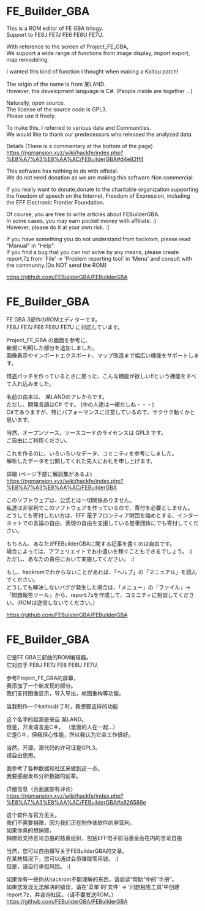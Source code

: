 FE_Builder_GBA
===
This is a ROM editor of FE GBA trilogy.  
Support to FE8J FE7J FE6 FE8U FE7U.  

With reference to the screen of Project_FE_GBA,  
We support a wide range of functions from image display, import export, map remodeling.  

I wanted this kind of function I thought when making a Kaitou patch!  

The origin of the name is from 某LAND.  
However, the development language is C#. (People inside are together ...)  

Naturally, open source.  
The license of the source code is GPL3.  
Please use it freely.  

To make this, I referred to various data and Communities.  
We would like to thank our predecessors who released the analyzed data.  


Details (There is a commentary at the bottom of the page)  
https://ngmansion.xyz/wiki/hackfe/index.php?%E8%A7%A3%E8%AA%AC/FEBuilderGBA#d4e82ff4


This software has nothing to do with official.  
We do not need donation as we are making this software Non commercial.  

If you really want to donate,donate to the charitable organization supporting the freedom of speech on the Internet, Freedom of Expression, including the EFF Electronic Frontier Foundation.  

Of course, you are free to write articles about FEBuilderGBA.  
In some cases, you may earn pocket money with affiliate. :)  
However, please do it at your own risk. :(  

If you have something you do not understand from hackrom, please read "Manual" in "Help".  
If you find a bug that you can not solve by any means, please create report.7z from 'File' -> 'Problem reporting tool' in 'Menu' and consult with the community.(Do NOT send the ROM)  

https://github.com/FEBuilderGBA/FEBuilderGBA






FE_Builder_GBA
===
FE GBA 3部作のROMエディターです。  
FE8J FE7J FE6 FE8U FE7U に対応しています。  

Project_FE_GBA の画面を参考に、  
新規に判明した部分を追加しました。  
画像表示やインポートエクスポート、マップ改造まで幅広い機能をサポートします。  

怪盗パッチを作っているときに思った、こんな機能が欲しい!!という機能をすべて入れ込みました。  

名前の由来は、 某LANDのアレからです。  
ただし、開発言語はC# です。 (中の人達は一緒だしね・・・)  
C#でありますが、特にパフォーマンスに注意しているので、サクサク動くかと思います。  

当然、オープンソース。ソースコードのライセンスは GPL3 です。  
ご自由にご利用ください。  

これを作るのに、いろいろいなデータ、コミニティを参考にしました。  
解析したデータを公開してくれた先人にお礼を申し上げます。  


詳細 (ページ下部に解説集があるよ)  
https://ngmansion.xyz/wiki/hackfe/index.php?%E8%A7%A3%E8%AA%AC/FEBuilderGBA


このソフトウェアは、公式とは一切関係ありません。  
私達は非営利でこのソフトウェアを作っているので、寄付を必要としません。  
どうしても寄付したい方は、EFF 電子フロンティア財団を始めとする、インターネットでの言論の自由、表現の自由を支援している慈善団体にでも寄付してください。  

もちろん、あなたがFEBuilderGBAに関する記事を書くのは自由です。  
場合によっては、アフェリエイトでお小遣いを稼ぐこともできるでしょう。 :)  
ただし、あなたの責任において実施してください。 :(  

もし、hackromでわからないことがあれば、「ヘルプ」の「マニュアル」を読んでください。  
どうしても解決しないバグが発生した場合は、「メニュー」の「ファイル」->「問題報告ツール」から、report.7zを作成して、コミニティに相談してください。(ROMは送信しないでください。)  

https://github.com/FEBuilderGBA/FEBuilderGBA


FE_Builder_GBA
===
它是FE GBA三部曲的ROM编辑器。  
它对应于 FE8J FE7J FE6 FE8U FE7U.  

参考Project_FE_GBA的屏幕，  
我添加了一个新发现的部分。  
我们支持图像显示，导入导出，地图重构等功能。  

当我制作一个kaitou补丁时，我想要这样的功能  

这个名字的起源是来自 某LAND。  
但是，开发语言是C＃。 （里面的人在一起...）  
它是C＃，但我担心性能，所以我认为它会工作很好。  

当然，开源。源代码的许可证是GPL3。  
请自由使用。  

我参考了各种数据和社区来做到这一点。  
我要感谢发布分析数据的前辈。  


详细信息（页面底部有评论）  
https://ngmansion.xyz/wiki/hackfe/index.php?%E8%A7%A3%E8%AA%AC/FEBuilderGBA#a826589e


这个软件与官方无关。  
我们不需要捐赠，因为我们正在制作该软件的非营利。  
如果你真的想捐赠，  
捐赠给支持言论自由的慈善组织，包括EFF电子前沿基金会在内的言论自由  

当然，您可以自由撰写关于FEBuilderGBA的文章。  
在某些情况下，您可以通过会员赚取零用钱。 :)  
但是，请自行承担风险。 :(  

如果你有一些你从hackrom不能理解的东西，请阅读“帮助”中的“手册”。  
如果您发现无法解决的错误，请在'菜单'的'文件' -> '问题报告工具'中创建report.7z，并咨询社区。（请不要发送ROM。）  
https://github.com/FEBuilderGBA/FEBuilderGBA
